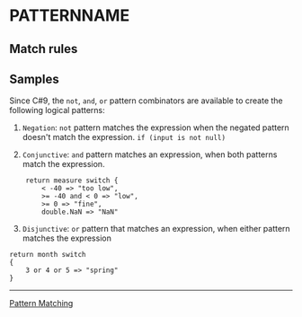 PATTERNNAME
=========================

> 

Match rules
------------

Samples
------------

Since C#9, the `not`, `and`, `or` pattern combinators are available to create the following logical patterns:
1. `Negation`: 
	 `not` pattern matches the expression 
	 when the negated pattern doesn't match the expression.
`if (input is not null)`

2. `Conjunctive`: 
	 `and` pattern matches an expression,
	 when both patterns match the expression.
```
	return measure switch { 
		< -40 => "too low", 
		>= -40 and < 0 => "low", 
		>= 0 => "fine",
		double.NaN => "NaN"
```
	
3. `Disjunctive`: 
	 `or` pattern that matches an expression,
	 when either pattern matches the expression
```
return month switch 
{
	3 or 4 or 5 => "spring" 
}
```
---
[Pattern Matching](<../Pattern matching.md>)